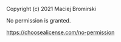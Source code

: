 Copyright (c) 2021 Maciej Bromirski

No permission is granted.

https://choosealicense.com/no-permission